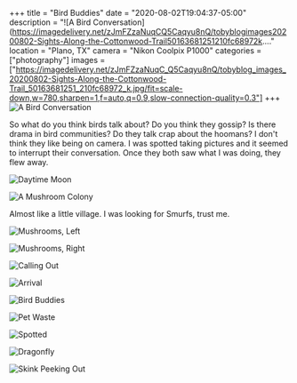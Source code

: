 +++
title = "Bird Buddies"
date = "2020-08-02T19:04:37-05:00"
description = "![A Bird Conversation](https://imagedelivery.net/zJmFZzaNuqCQ5Caqyu8nQ/tobyblogimages20200802-Sights-Along-the-Cottonwood-Trail50163681251210fc68972k...."
location = "Plano, TX"
camera = "Nikon Coolpix P1000"
categories = ["photography"]
images = ["https://imagedelivery.net/zJmFZzaNuqC_Q5Caqyu8nQ/tobyblog_images_20200802-Sights-Along-the-Cottonwood-Trail_50163681251_210fc68972_k.jpg/fit=scale-down,w=780,sharpen=1,f=auto,q=0.9,slow-connection-quality=0.3"]
+++
![A Bird Conversation](https://imagedelivery.net/zJmFZzaNuqC_Q5Caqyu8nQ/tobyblog_images_20200802-Sights-Along-the-Cottonwood-Trail_50163681251_210fc68972_k.jpg/fit=scale-down,w=780,sharpen=1,f=auto,q=0.9,slow-connection-quality=0.3)
<!--more-->
So what do you think birds talk about? Do you think they gossip? Is there drama in bird communities? Do they talk crap about the hoomans? I don't think they like being on camera. I was spotted taking pictures and it seemed to interrupt their conversation. Once they both saw what I was doing, they flew away.

![Daytime Moon](https://imagedelivery.net/zJmFZzaNuqC_Q5Caqyu8nQ/tobyblog_images_20200802-Sights-Along-the-Cottonwood-Trail_50163678506_0651e8f263_k.jpg/fit=scale-down,w=780,sharpen=1,f=auto,q=0.9,slow-connection-quality=0.3)

![A Mushroom Colony](https://imagedelivery.net/zJmFZzaNuqC_Q5Caqyu8nQ/tobyblog_images_20200802-Sights-Along-the-Cottonwood-Trail_50163679861_a4a84ddaa5_k.jpg/fit=scale-down,w=780,sharpen=1,f=auto,q=0.9,slow-connection-quality=0.3)

Almost like a little village. I was looking for Smurfs, trust me.

![Mushrooms, Left](https://imagedelivery.net/zJmFZzaNuqC_Q5Caqyu8nQ/tobyblog_images_20200802-Sights-Along-the-Cottonwood-Trail_50163144713_78d188e8a4_k.jpg/fit=scale-down,w=780,sharpen=1,f=auto,q=0.9,slow-connection-quality=0.3)

![Mushrooms, Right](https://imagedelivery.net/zJmFZzaNuqC_Q5Caqyu8nQ/tobyblog_images_20200802-Sights-Along-the-Cottonwood-Trail_50163143823_73d863c73a_k.jpg/fit=scale-down,w=780,sharpen=1,f=auto,q=0.9,slow-connection-quality=0.3)

![Calling Out](https://imagedelivery.net/zJmFZzaNuqC_Q5Caqyu8nQ/tobyblog_images_20200802-Sights-Along-the-Cottonwood-Trail_50163931467_dbb10097ff_k.jpg/fit=scale-down,w=780,sharpen=1,f=auto,q=0.9,slow-connection-quality=0.3)

![Arrival](https://imagedelivery.net/zJmFZzaNuqC_Q5Caqyu8nQ/tobyblog_images_20200802-Sights-Along-the-Cottonwood-Trail_50163682936_c1093210e0_k.jpg/fit=scale-down,w=780,sharpen=1,f=auto,q=0.9,slow-connection-quality=0.3)

![Bird Buddies](https://imagedelivery.net/zJmFZzaNuqC_Q5Caqyu8nQ/tobyblog_images_20200802-Sights-Along-the-Cottonwood-Trail_50163681781_70a48c0784_k.jpg/fit=scale-down,w=780,sharpen=1,f=auto,q=0.9,slow-connection-quality=0.3)

![Pet Waste](https://imagedelivery.net/zJmFZzaNuqC_Q5Caqyu8nQ/tobyblog_images_20200802-Sights-Along-the-Cottonwood-Trail_50163680461_7de11d239e_k.jpg/fit=scale-down,w=780,sharpen=1,f=auto,q=0.9,slow-connection-quality=0.3)

![Spotted](https://imagedelivery.net/zJmFZzaNuqC_Q5Caqyu8nQ/tobyblog_images_20200802-Sights-Along-the-Cottonwood-Trail_50163930897_06274f843e_k.jpg/fit=scale-down,w=780,sharpen=1,f=auto,q=0.9,slow-connection-quality=0.3)

![Dragonfly](https://imagedelivery.net/zJmFZzaNuqC_Q5Caqyu8nQ/tobyblog_images_20200802-Sights-Along-the-Cottonwood-Trail_50163930652_2d5fdd90cb_k.jpg/fit=scale-down,w=780,sharpen=1,f=auto,q=0.9,slow-connection-quality=0.3)

![Skink Peeking Out](https://imagedelivery.net/zJmFZzaNuqC_Q5Caqyu8nQ/tobyblog_images_20200802-Sights-Along-the-Cottonwood-Trail_50163140303_717b597d82_k.jpg/fit=scale-down,w=780,sharpen=1,f=auto,q=0.9,slow-connection-quality=0.3)
